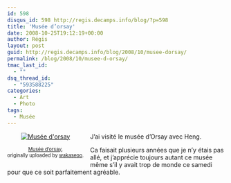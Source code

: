 ```yaml
---
id: 598
disqus_id: 598 http://regis.decamps.info/blog/?p=598
title: 'Musée d’orsay'
date: 2008-10-25T19:12:19+00:00
author: Régis
layout: post
guid: http://regis.decamps.info/blog/2008/10/musee-dorsay/
permalink: /blog/2008/10/musee-d-orsay/
tmac_last_id:
  - ""
dsq_thread_id:
  - "593588225"
categories:
  - Art
  - Photo
tags:
  - Musée
---
```

<div style="float: left; text-align: center; margin-right: 15px; margin-bottom: 15px;">
  <a href="http://www.flickr.com/photos/wakaseoo/2973403591/" title="photo sharing"><img src="http://farm4.static.flickr.com/3232/2973403591_ec23a24a29_t.jpg" alt="Musée d'orsay" /></a><br /> <span style="font-size: 0.8em; margin-top: 0px;"><br /> <a href="http://www.flickr.com/photos/wakaseoo/2973403591/">Musée d’orsay</a>,<br /> originally uploaded by <a href="http://www.flickr.com/people/wakaseoo/">wakaseoo</a>.<br /> </span>
</div>

J’ai visité le musée d’Orsay avec Heng.
  
Ca faisait plusieurs années que je n’y étais pas allé, et j’apprécie toujours autant ce musée même s’il y avait trop de monde ce samedi pour que ce soit parfaitement agréable.
  
<br clear="all" />

